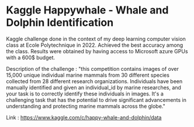 # Kaggle Happywhale - Whale and Dolphin Identification

Kaggle challenge done in the context of my deep learning computer vision class at Ecole Polytechnique in 2022. Achieved the best accuracy among the class. Results were obtained by having access to Microsoft azure GPUs with a 600$ budget.

Description of the challenge : "this competition contains images of over 15,000 unique individual marine mammals from 30 different species collected from 28 different research organizations. Individuals have been manually identified and given an individual_id by marine researches, and your task is to correctly identify these individuals in images. It's a challenging task that has the potential to drive significant advancements in understanding and protecting marine mammals across the globe."

Link : https://www.kaggle.com/c/happy-whale-and-dolphin/data
